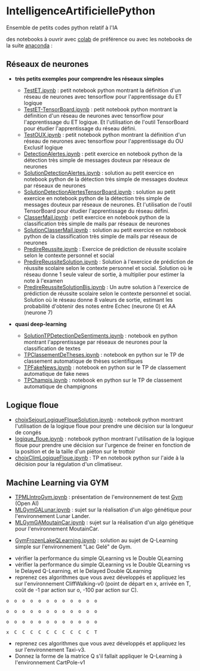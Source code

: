 # IntelligenceArtificiellePython
Ensemble de petits codes python relatif à l'IA

des notebooks à ouvrir avec [colab](https://colab.research.google.com) de préférence ou avec les notebooks de la suite [anaconda](https://www.anaconda.com/distribution/) : 

## Réseaux de neurones
- **très petits exemples pour comprendre les réseaux simples**
  - [TestET.ipynb](https://github.com/EmmanuelADAM/IntelligenceArtificiellePython/blob/master/TestET.ipynb)	: petit notebook python montrant la définition d'un réseau de neurones avec tensorflow pour l'apprentissage du ET logique
  - [TestET-TensorBoard.ipynb](https://github.com/EmmanuelADAM/IntelligenceArtificiellePython/blob/master/TestET-TensorBoard.ipynb)	: petit notebook python montrant la définition d'un réseau de neurones avec tensorflow pour l'apprentissage du ET logique. Et l'utilisation de l'outil TensorBoard pour étudier l'apprentissage du réseau défini.
  - [TestOUX.ipynb](https://github.com/EmmanuelADAM/IntelligenceArtificiellePython/blob/master/TestOUX.ipynb)	: petit notebook python montrant la définition d'un réseau de neurones avec tensorflow pour l'apprentissage du OU Exclusif logique
  - [DetectionAlertes.ipynb](https://github.com/EmmanuelADAM/IntelligenceArtificiellePython/blob/master/DetectionAlertes.ipynb)   :  petit exercice en notebook python de la détection très simple de messages douteux par réseaux de neurones
  - [SolutionDetectionAlertes.ipynb](https://github.com/EmmanuelADAM/IntelligenceArtificiellePython/blob/master/SolutionDetectionAlertes.ipynb)   : solution au petit exercice en notebook python de la détection très simple de messages douteux par réseaux de neurones
  - [SolutionDetectionAlertesTensorBoard.ipynb](https://github.com/EmmanuelADAM/IntelligenceArtificiellePython/blob/master/SolutionDetectionAlertesTensorBoard.ipynb)   : solution au petit exercice en notebook python de la détection très simple de messages douteux par réseaux de neurones. Et l'utilisation de l'outil TensorBoard pour étudier l'apprentissage du réseau défini.
  - [ClasserMail.ipynb](https://github.com/EmmanuelADAM/IntelligenceArtificiellePython/blob/master/ClasserMail.ipynb)   :  petit exercice en notebook python de la classification très simple de mails par réseaux de neurones
  - [SolutionClasserMail.ipynb](https://github.com/EmmanuelADAM/IntelligenceArtificiellePython/blob/master/SolutionClasserMail.ipynb)   : solution au petit exercice en notebook python de la classification très simple de mails par réseaux de neurones
  - [PredireReussite.ipynb](https://github.com/EmmanuelADAM/IntelligenceArtificiellePython/blob/master/PredireReussite.ipynb)   : Exercice de prédiction de réussite scolaire selon le contexte personnel et social
  - [PredireReussiteSolution.ipynb](https://github.com/EmmanuelADAM/IntelligenceArtificiellePython/blob/master/PredireReussiteSolution.ipynb)   : Solution à l'exercice de prédiction de réussite scolaire selon le contexte personnel et social. Solution où le réseau donne 1 seule valeur de sortie, à multiplier pour estimer la note à l'examen
  - [PredireReussiteSolutionBis.ipynb](https://github.com/EmmanuelADAM/IntelligenceArtificiellePython/blob/master/PredireReussiteSolutionBis.ipynb)   : Un autre solution à l'exercice de prédiction de réussite scolaire selon le contexte personnel et social. Solution où le réseau donne 8 valeurs de sortie, estimant les probabilité d'obtenir des notes entre Echec (neurone 0) et AA (neurone 7)
  
  
- **quasi deep-learning**
  - [SolutionTPDetectionDeSentiments.ipynb](https://github.com/EmmanuelADAM/IntelligenceArtificiellePython/blob/master/SolutionTPDetectionDeSentiments.ipynb)	: notebook en python montrant l'apprentissage par réseaux de neurones pour la classification de textes
  - [TPClassementDeTheses.ipynb](https://github.com/EmmanuelADAM/IntelligenceArtificiellePython/blob/master/TPClassementDeTheses.ipynb)	: notebook en python sur le TP de classement automatique de thèses scientifiques
  - [TPFakeNews.ipynb](https://github.com/EmmanuelADAM/IntelligenceArtificiellePython/blob/master/TPFakeNews.ipynb)	: notebook en python sur le TP de classement automatique de fake news
  - [TPChampis.ipynb](https://github.com/EmmanuelADAM/IntelligenceArtificiellePython/blob/master/TPChampis.ipynb)	: notebook en python sur le TP de classement automatique de champignons
  


## Logique floue 
- [choixSejourLogiqueFloueSolution.ipynb](https://github.com/EmmanuelADAM/IntelligenceArtificiellePython/blob/master/choixSejourLogiqueFloueSolution.ipynb)	: notebook python montrant l'utilisation de la logique floue pour prendre une décision sur la longueur de congés
- [logique_floue.ipynb](https://github.com/EmmanuelADAM/IntelligenceArtificiellePython/blob/master/logique_floue.ipynb) : notebook python montrant l'utilisation de la logique floue pour prendre une décision sur l'urgence de freiner en fonction de la position et de la taille d'un piéton sur le trottoir
- [choixClimLogiqueFloue.ipynb](https://github.com/EmmanuelADAM/IntelligenceArtificiellePython/blob/master/choixClimLogiqueFloue.ipynb) : TP en notebook python sur l'aide à la décision pour la régulation d'un climatiseur.

## Machine Learning via GYM
- [TPMLIntroGym.ipynb](https://github.com/EmmanuelADAM/IntelligenceArtificiellePython/blob/master/TPMLIntroGym.ipynb) : présentation de l'environnement de test [Gym](https://gym.openai.com) (Open AI)
- [MLGymGALunar.ipynb](https://github.com/EmmanuelADAM/IntelligenceArtificiellePython/blob/master/MLGymGALunar.ipynb) : sujet sur la réalisation d'un algo génétique pour l'environnement Lunar Lander.
- [MLGymGAMoutainCar.ipynb](https://github.com/EmmanuelADAM/IntelligenceArtificiellePython/blob/master/MLGymGAMoutainCar.ipynb) : sujet sur la réalisation d'un algo génétique pour l'environnement MoutainCar. 
<!-- [TPMLGymQLearning.ipynb](https://github.com/EmmanuelADAM/IntelligenceArtificiellePython/blob/master/TPMLGymQLearning.ipynb) : sujet sur la réalisation d'un algo de Q-Learning pour l'évolution dans un labyrinthe gelé de Gym.-->
- [GymFrozenLakeQLearning.ipynb](https://github.com/EmmanuelADAM/IntelligenceArtificiellePython/blob/master/TPMLGymQLearning.ipynb) : solution au sujet de Q-Learning simple sur l'environnement "Lac Gelé" de Gym.
<!--- [GymFrozenLakeDoubleQLearning-Solution.ipynb](https://github.com/EmmanuelADAM/IntelligenceArtificiellePython/blob/master/GymFrozenLakeDoubleQLearning-Solution.ipynb) : solution au sujet de Double Q-Learning sur l'environnement "Lac Gelé" de Gym .-->
  - vérifier la performance du simple QLearning vs le Double QLearning
  - vérifier la performance du simple QLearning vs le Double QLearning vs le Delayed Q-Learning, et le Delayed Double QLearning
  - reprenez ces algorithmes que vous avez développés et  appliquez les sur l'environnement CliffWalking-v0 (point de départ en x, arrivée en T, coût de -1 par action sur o, -100 par action sur C).
   
```o  o  o  o  o  o  o  o  o  o  o  o```

```o  o  o  o  o  o  o  o  o  o  o  o```

```o  o  o  o  o  o  o  o  o  o  o  o```

```x  C  C  C  C  C  C  C  C  C  C  T```
  - reprenez ces algorithmes que vous avez développés et  appliquez les sur l'environnement Taxi-v3.
  - Donnez la forme de la matrice Q s'il fallait appliquer le Q-Learning à l'environnement CartPole-v1
